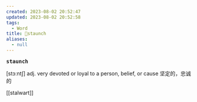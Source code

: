 ```yaml
---
created: 2023-08-02 20:52:47
updated: 2023-08-02 20:52:58
tags:
  - Word
title: 📖staunch
aliases:
  - null
---
```


<pre><strong>staunch</strong></pre>
[stɔːntʃ]
adj. very devoted or loyal to a person, belief, or cause 坚定的，忠诚的

[[stalwart]]